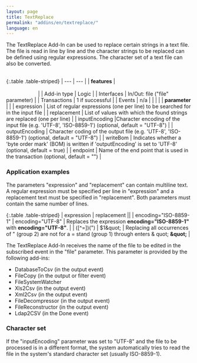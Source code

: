 ```yaml
---
layout: page
title: TextReplace
permalink: "addins/en/textreplace/"
language: en
---
```


The TextReplace Add-In can be used to replace certain strings in a text file. The file is read in line by line and the character strings to be replaced can be defined using regular expressions. The character set of a text file can also be converted.<br /><br />

{:.table .table-striped}
| --- | --- |
| __features__ | &nbsp;&nbsp;&nbsp;&nbsp;&nbsp;&nbsp;&nbsp;&nbsp;&nbsp;&nbsp;&nbsp;&nbsp;&nbsp;&nbsp;&nbsp;&nbsp;&nbsp;&nbsp;&nbsp;&nbsp;&nbsp;&nbsp;&nbsp;&nbsp;&nbsp;&nbsp;&nbsp;&nbsp;&nbsp;&nbsp;&nbsp;&nbsp;&nbsp;&nbsp;&nbsp;&nbsp;&nbsp;&nbsp;&nbsp;&nbsp;&nbsp;&nbsp;&nbsp;&nbsp;&nbsp;&nbsp;&nbsp;&nbsp;&nbsp;&nbsp;&nbsp;&nbsp;&nbsp;&nbsp;&nbsp;&nbsp;&nbsp;&nbsp;&nbsp;&nbsp;&nbsp;&nbsp;&nbsp;&nbsp;&nbsp;&nbsp;&nbsp;&nbsp;&nbsp;&nbsp;&nbsp;&nbsp;&nbsp;&nbsp;&nbsp;&nbsp;&nbsp;&nbsp;&nbsp;&nbsp;&nbsp;&nbsp;&nbsp;&nbsp;&nbsp;&nbsp;&nbsp;&nbsp;&nbsp;&nbsp;&nbsp;&nbsp;&nbsp;&nbsp;&nbsp;&nbsp;&nbsp;&nbsp;&nbsp;&nbsp;&nbsp;&nbsp;&nbsp;&nbsp;&nbsp;&nbsp;&nbsp;&nbsp;&nbsp;&nbsp;&nbsp;&nbsp;&nbsp;&nbsp;&nbsp;&nbsp;&nbsp;&nbsp;&nbsp;&nbsp;&nbsp;&nbsp;&nbsp;&nbsp;&nbsp;&nbsp;&nbsp;&nbsp;&nbsp;&nbsp;&nbsp;&nbsp;&nbsp;&nbsp;&nbsp;&nbsp;&nbsp;&nbsp;&nbsp;&nbsp;&nbsp;&nbsp;&nbsp;&nbsp;&nbsp;&nbsp;&nbsp;&nbsp;&nbsp; |
| Add-in type | Logic |
| Interfaces | In/Out: file ("file" parameter) |
| Transactions | 1 if successful |
| Events | n/a |
| | |
| __parameter__ | |
| expression | 	List of regular expressions (one per line) to be searched for in the input file |
| replacement | List of values ​​with which the found strings are replaced (one per line) |
| inputEncoding |Character encoding of the input file (e.g. 'UTF-8', 'ISO-8859-1') (optional, default = "UTF-8") |
| outputEncoding | 	Character coding of the output file (e.g. 'UTF-8', 'ISO-8859-1') (optional, default = "UTF-8") |
| writeBom | Indicates whether a 'byte order mark' (BOM) is written if 'outputEncoding' is set to 'UTF-8' (optional, default = true) |
| endpoint | 	Name of the end point that is used in the transaction (optional, default = "") |

### Application examples 

The parameters "expression" and "replacement" can contain multiline text. A regular expression must be specified per line in "expression" and a replacement text must be specified in "replacement". Both parameters must contain the same number of lines.

{:.table .table-striped}
| expression | replacement ||
| encoding="ISO-8859-1" | encoding="UTF-8" | Replaces the expression __encoding="ISO-8859-1"__ with __encoding="UTF-8"__. |
| ([^=])(") | $1&amp;quot; | Replacing all occurrences of " (group 2) are not for a = stand (group 1) through enters & quot; __&amp;quot;__ |

The TextReplace Add-In receives the name of the file to be edited in the subscribed event in the "file" parameter. This parameter is provided by the following add-ins:

* DatabaseToCsv (in the output event)
* FileCopy (in the output or filter event)
* FileSystemWatcher 
* Xls2Csv (in the output event)
* Xml2Csv (in the output event)
* FileDecompressor (in the output event)
* FileReconstructor (in the output event)
* Ldap2CSV (in the Done event)


### Character set

If the "inputEncoding" parameter was set to "UTF-8" and the file to be processed is in a different format, the system automatically tries to read the file in the system's standard character set (usually ISO-8859-1).
